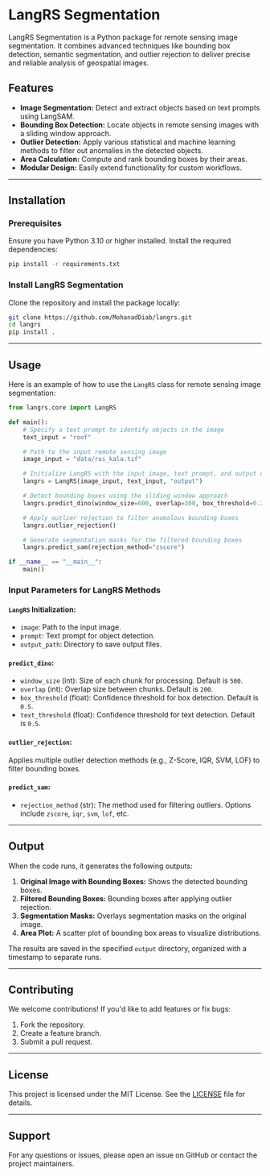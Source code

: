 # LangRS Segmentation

LangRS Segmentation is a Python package for remote sensing image segmentation. It combines advanced techniques like bounding box detection, semantic segmentation, and outlier rejection to deliver precise and reliable analysis of geospatial images.

## Features

- **Image Segmentation:** Detect and extract objects based on text prompts using LangSAM.
- **Bounding Box Detection:** Locate objects in remote sensing images with a sliding window approach.
- **Outlier Detection:** Apply various statistical and machine learning methods to filter out anomalies in the detected objects.
- **Area Calculation:** Compute and rank bounding boxes by their areas.
- **Modular Design:** Easily extend functionality for custom workflows.

---

## Installation

### Prerequisites

Ensure you have Python 3.10 or higher installed. Install the required dependencies:

```bash
pip install -r requirements.txt
```

### Install LangRS Segmentation

Clone the repository and install the package locally:

```bash
git clone https://github.com/MohanadDiab/langrs.git
cd langrs
pip install .
```

---

## Usage

Here is an example of how to use the `LangRS` class for remote sensing image segmentation:

```python
from langrs.core import LangRS

def main():
    # Specify a text prompt to identify objects in the image
    text_input = "roof"

    # Path to the input remote sensing image
    image_input = "data/roi_kala.tif"

    # Initialize LangRS with the input image, text prompt, and output directory
    langrs = LangRS(image_input, text_input, "output")

    # Detect bounding boxes using the sliding window approach
    langrs.predict_dino(window_size=600, overlap=300, box_threshold=0.25, text_threshold=0.25)

    # Apply outlier rejection to filter anomalous bounding boxes
    langrs.outlier_rejection()

    # Generate segmentation masks for the filtered bounding boxes
    langrs.predict_sam(rejection_method="zscore")

if __name__ == "__main__":
    main()
```

### Input Parameters for LangRS Methods

#### `LangRS` Initialization:
- `image`: Path to the input image.
- `prompt`: Text prompt for object detection.
- `output_path`: Directory to save output files.

#### `predict_dino`:
- `window_size` (int): Size of each chunk for processing. Default is `500`.
- `overlap` (int): Overlap size between chunks. Default is `200`.
- `box_threshold` (float): Confidence threshold for box detection. Default is `0.5`.
- `text_threshold` (float): Confidence threshold for text detection. Default is `0.5`.

#### `outlier_rejection`:
Applies multiple outlier detection methods (e.g., Z-Score, IQR, SVM, LOF) to filter bounding boxes.

#### `predict_sam`:
- `rejection_method` (str): The method used for filtering outliers. Options include `zscore`, `iqr`, `svm`, `lof`, etc.

---

## Output

When the code runs, it generates the following outputs:
1. **Original Image with Bounding Boxes:** Shows the detected bounding boxes.
2. **Filtered Bounding Boxes:** Bounding boxes after applying outlier rejection.
3. **Segmentation Masks:** Overlays segmentation masks on the original image.
4. **Area Plot:** A scatter plot of bounding box areas to visualize distributions.

The results are saved in the specified `output` directory, organized with a timestamp to separate runs.

---

## Contributing

We welcome contributions! If you'd like to add features or fix bugs:
1. Fork the repository.
2. Create a feature branch.
3. Submit a pull request.

---

## License

This project is licensed under the MIT License. See the [LICENSE](LICENSE) file for details.

---

## Support

For any questions or issues, please open an issue on GitHub or contact the project maintainers.

